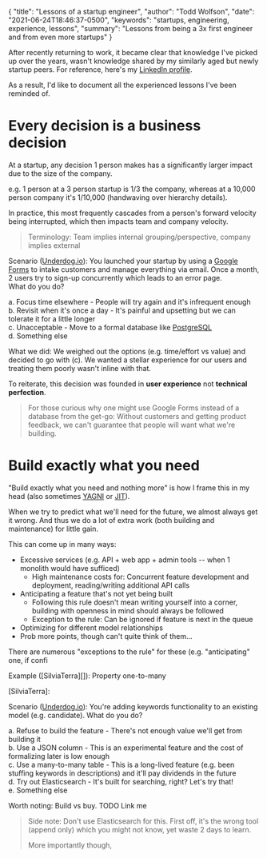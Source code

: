 {
  "title": "Lessons of a startup engineer",
  "author": "Todd Wolfson",
  "date": "2021-06-24T18:46:37-0500",
  "keywords": "startups, engineering, experience, lessons",
  "summary": "Lessons from being a 3x first engineer and from even more startups"
}

After recently returning to work, it became clear that knowledge I've picked up over the years, wasn't knowledge shared by my similarly aged but newly startup peers. For reference, here's my [LinkedIn profile][LinkedIn].

[LinkedIn]: https://www.linkedin.com/in/toddwolfson/

As a result, I'd like to document all the experienced lessons I've been reminded of.

# Every decision is a business decision
At a startup, any decision 1 person makes has a significantly larger impact due to the size of the company.

e.g. 1 person at a 3 person startup is 1/3 the company, whereas at a 10,000 person company it's 1/10,000 (handwaving over hierarchy details).

In practice, this most frequently cascades from a person's forward velocity being interrupted, which then impacts team and company velocity.

> Terminology: Team implies internal grouping/perspective, company implies external

Scenario ([Underdog.io][]): You launched your startup by using a [Google Forms][] to intake customers and manage everything via email. Once a month, 2 users try to sign-up concurrently which leads to an error page.
<br/>
What do you do?

[Underdog.io]: https://underdog.io/

a. Focus time elsewhere - People will try again and it's infrequent enough
<br/>
b. Revisit when it's once a day - It's painful and upsetting but we can tolerate it for a little longer
<br/>
c. Unacceptable - Move to a formal database like [PostgreSQL][]
<br/>
d. Something else

[Google Forms]: https://www.google.com/forms/about/
[PostgreSQL]: https://www.postgresql.org/

What we did: We weighed out the options (e.g. time/effort vs value) and decided to go with (c). We wanted a stellar experience for our users and treating them poorly wasn't inline with that.

To reiterate, this decision was founded in **user experience** not **technical perfection**.

> For those curious why one might use Google Forms instead of a database from the get-go: Without customers and getting product feedback, we can't guarantee that people will want what we're building.

# Build exactly what you need
"Build exactly what you need and nothing more" is how I frame this in my head (also sometimes [YAGNI][] or [JIT][]).

[YAGNI]: https://en.wikipedia.org/wiki/You_aren%27t_gonna_need_it
[JIT]: https://en.wikipedia.org/wiki/Just-in-time_compilation

When we try to predict what we'll need for the future, we almost always get it wrong. And thus we do a lot of extra work (both building and maintenance) for little gain.

This can come up in many ways:
- Excessive services (e.g. API + web app + admin tools -- when 1 monolith would have sufficed)
  - High maintenance costs for: Concurrent feature development and deployment, reading/writing additional API calls
- Anticipating a feature that's not yet being built
  - Following this rule doesn't mean writing yourself into a corner, building with openness in mind should always be followed
  - Exception to the rule: Can be ignored if feature is next in the queue
- Optimizing for different model relationships
- Prob more points, though can't quite think of them...

There are numerous "exceptions to the rule" for these (e.g. "anticipating" one, if confi

Example ([SilviaTerra][]): Property one-to-many

[SilviaTerra]:

Scenario ([Underdog.io][]): You're adding keywords functionality to an existing model (e.g. candidate). What do you do?

a. Refuse to build the feature - There's not enough value we'll get from building it
<br/>
b. Use a JSON column - This is an experimental feature and the cost of formalizing later is low enough
<br/>
c. Use a many-to-many table - This is a long-lived feature (e.g. been stuffing keywords in descriptions) and it'll pay dividends in the future
<br/>
d. Try out Elasticsearch - It's built for searching, right? Let's try that!
<br/>
e. Something else

Worth noting: Build vs buy. TODO Link me

> Side note: Don't use Elasticsearch for this. First off, it's the wrong tool (append only) which you might not know, yet waste 2 days to learn.
>
> More importantly though,
